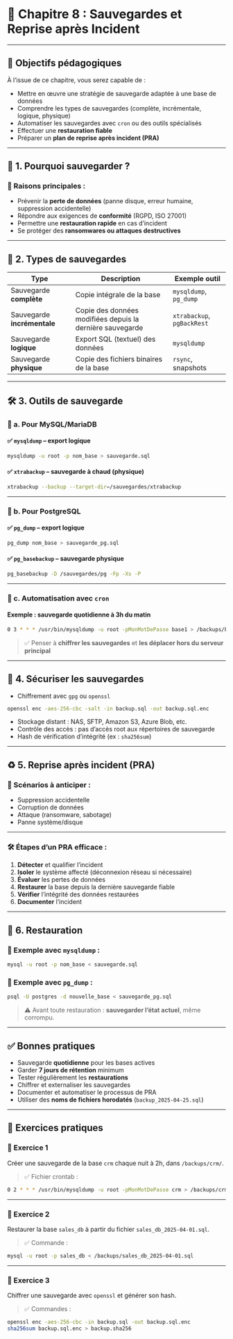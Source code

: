 # 💾 Chapitre 8 : Sauvegardes et Reprise après Incident

---

## 🎯 Objectifs pédagogiques

À l’issue de ce chapitre, vous serez capable de :
- Mettre en œuvre une stratégie de sauvegarde adaptée à une base de données
- Comprendre les types de sauvegardes (complète, incrémentale, logique, physique)
- Automatiser les sauvegardes avec `cron` ou des outils spécialisés
- Effectuer une **restauration fiable**
- Préparer un **plan de reprise après incident (PRA)**

---

## 🚨 1. Pourquoi sauvegarder ?

### 📌 Raisons principales :
- Prévenir la **perte de données** (panne disque, erreur humaine, suppression accidentelle)
- Répondre aux exigences de **conformité** (RGPD, ISO 27001)
- Permettre une **restauration rapide** en cas d’incident
- Se protéger des **ransomwares ou attaques destructives**

---

## 🧱 2. Types de sauvegardes

| Type                     | Description                                         | Exemple outil     |
|--------------------------|-----------------------------------------------------|-------------------|
| Sauvegarde **complète**  | Copie intégrale de la base                          | `mysqldump`, `pg_dump` |
| Sauvegarde **incrémentale** | Copie des données modifiées depuis la dernière sauvegarde | `xtrabackup`, `pgBackRest` |
| Sauvegarde **logique**   | Export SQL (textuel) des données                   | `mysqldump`        |
| Sauvegarde **physique**  | Copie des fichiers binaires de la base             | `rsync`, snapshots |

---

## 🛠️ 3. Outils de sauvegarde

### 🔧 a. Pour MySQL/MariaDB

#### ✅ `mysqldump` – export logique
```bash
mysqldump -u root -p nom_base > sauvegarde.sql
```

#### ✅ `xtrabackup` – sauvegarde à chaud (physique)
```bash
xtrabackup --backup --target-dir=/sauvegardes/xtrabackup
```

---

### 🔧 b. Pour PostgreSQL

#### ✅ `pg_dump` – export logique
```bash
pg_dump nom_base > sauvegarde_pg.sql
```

#### ✅ `pg_basebackup` – sauvegarde physique
```bash
pg_basebackup -D /sauvegardes/pg -Fp -Xs -P
```

---

### 🧮 c. Automatisation avec `cron`
#### Exemple : sauvegarde quotidienne à 3h du matin
```bash
0 3 * * * /usr/bin/mysqldump -u root -pMonMotDePasse base1 > /backups/base1_$(date +\%F).sql
```

> ✅ Penser à **chiffrer les sauvegardes** et **les déplacer hors du serveur principal**

---

## 🔐 4. Sécuriser les sauvegardes

- Chiffrement avec `gpg` ou `openssl`
```bash
openssl enc -aes-256-cbc -salt -in backup.sql -out backup.sql.enc
```

- Stockage distant : NAS, SFTP, Amazon S3, Azure Blob, etc.
- Contrôle des accès : pas d’accès root aux répertoires de sauvegarde
- Hash de vérification d’intégrité (ex : `sha256sum`)

---

## ♻️ 5. Reprise après incident (PRA)

### 🧨 Scénarios à anticiper :
- Suppression accidentelle
- Corruption de données
- Attaque (ransomware, sabotage)
- Panne système/disque

---

### 🛠️ Étapes d’un PRA efficace :

1. **Détecter** et qualifier l’incident
2. **Isoler** le système affecté (déconnexion réseau si nécessaire)
3. **Évaluer** les pertes de données
4. **Restaurer** la base depuis la dernière sauvegarde fiable
5. **Vérifier** l’intégrité des données restaurées
6. **Documenter** l’incident

---

## 🔁 6. Restauration

### 🔄 Exemple avec `mysqldump` :
```bash
mysql -u root -p nom_base < sauvegarde.sql
```

### 🔄 Exemple avec `pg_dump` :
```bash
psql -U postgres -d nouvelle_base < sauvegarde_pg.sql
```

> ⚠️ Avant toute restauration : **sauvegarder l’état actuel**, même corrompu.

---

## ✅ Bonnes pratiques

- Sauvegarde **quotidienne** pour les bases actives
- Garder **7 jours de rétention** minimum
- Tester régulièrement les **restaurations**
- Chiffrer et externaliser les sauvegardes
- Documenter et automatiser le processus de PRA
- Utiliser des **noms de fichiers horodatés** (`backup_2025-04-25.sql`)

---

## 🧪 Exercices pratiques

### 🧩 Exercice 1
Créer une sauvegarde de la base `crm` chaque nuit à 2h, dans `/backups/crm/`.

> ✅ Fichier crontab :
```bash
0 2 * * * /usr/bin/mysqldump -u root -pMonMotDePasse crm > /backups/crm/crm_$(date +\%F).sql
```

---

### 🧩 Exercice 2
Restaurer la base `sales_db` à partir du fichier `sales_db_2025-04-01.sql`.

> ✅ Commande :
```bash
mysql -u root -p sales_db < /backups/sales_db_2025-04-01.sql
```

---

### 🧩 Exercice 3
Chiffrer une sauvegarde avec `openssl` et générer son hash.

> ✅ Commandes :
```bash
openssl enc -aes-256-cbc -in backup.sql -out backup.sql.enc
sha256sum backup.sql.enc > backup.sha256
```
